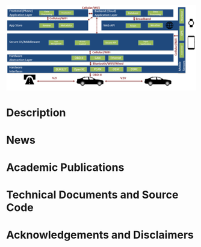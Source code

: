 ![Carlab logo](logo.png)

# Description

# News

# Academic Publications

# Technical Documents and Source Code

# Acknowledgements and Disclaimers
